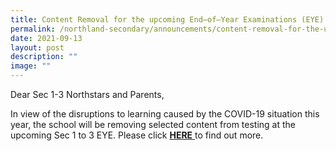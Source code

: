 ```yaml
---
title: Content Removal for the upcoming End–of–Year Examinations (EYE)
permalink: /northland-secondary/announcements/content-removal-for-the-upcoming-end-of-year-examinations-eye/
date: 2021-09-13
layout: post
description: ""
image: ""
---
```

<p>Dear Sec 1-3 Northstars and Parents,&nbsp;</p>
<p>In view of the disruptions to learning caused by the COVID-19 situation this year, the school will be removing selected content from testing at the upcoming Sec 1 to 3 EYE. Please click&nbsp;<a href="/files/2021%20Letter%20to%20Parents_Removal%20of%20Content%20from%20EYE%2013%20Sep.pdf"><strong>HERE</strong>&nbsp;</a>to find out more.</p>